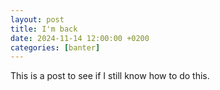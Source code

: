 ```yaml
---
layout: post
title: I'm back
date: 2024-11-14 12:00:00 +0200
categories: [banter]
---
```


This is a post to see if I still know how to do this.
